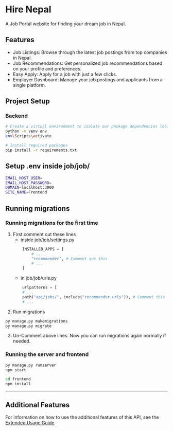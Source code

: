 # Hire Nepal

A Job Portal website for finding your dream job in Nepal.

## Features

- Job Listings: Browse through the latest job postings from top companies in Nepal.
- Job Recommendations: Get personalized job recommendations based on your profile and preferences.
- Easy Apply: Apply for a job with just a few clicks.
- Employer Dashboard: Manage your job postings and applicants from a single platform.

## Project Setup

### Backend

```bash
# Create a virtual environment to isolate our package dependencies locally
python -m venv env
env\Scripts\activate

# Install required packages
pip install -r requirements.txt
```

## Setup .env inside job/job/

```bash
EMAIL_HOST_USER=
EMAIL_HOST_PASSWORD=
DOMAIN=localhost:3000
SITE_NAME=Frontend
```

## Running migrations

### Running migrations for the first time

1. First comment out these lines
   - inside job/job/settings.py
   ```py
       INSTALLED_APPS = [
           # ...
           "recommender", # Comment out this
           # ...
       ]
   ```
   - in job/job/urls.py
   ```py
       urlpatterns = [
       # ...
       path("api/jobs/", include("recommender.urls")), # Comment this
       # ...
   ```
2. Run migrations
```bash
py manage.py makemigrations
py manage.py migrate
```
3. Un-Comment above lines. Now you can run migrations again normally if needed.

### Running the server and frontend

```bash
py manage.py runserver
npm start
```
```bash
cd frontend
npm install
```

---

## Additional Features

For information on how to use the additional features of this API, see the [Extended Usage Guide](./extended-usage.md).

